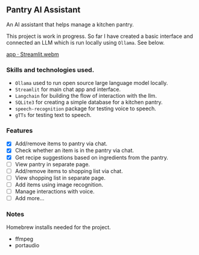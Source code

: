 ## Pantry AI Assistant

An AI assistant that helps manage a kitchen pantry.

This project is work in progress. So far I have created a basic interface and connected an LLM which is run locally using `Ollama`. See below.

[app · Streamlit.webm](https://github.com/jhicks2306/ai-assistant/assets/45722942/cf3a356b-e26e-44a0-9c91-9c90110d7539)



### Skills and technologies used.
- `Ollama` used to run open source large language model locally.
- `Streamlit` for main chat app and interface.
- `Langchain` for building the flow of interaction with the llm.
- `SQLite3` for creating a simple database for a kitchen pantry.
- `speech-recognition` package for testing voice to speech.
- `gTTs` for testing text to speech.

### Features
- [x] Add/remove items to pantry via chat.
- [x] Check whether an item is in the pantry via chat.
- [x] Get recipe suggestions based on ingredients from the pantry.
- [ ] View pantry in separate page.
- [ ] Add/remove items to shopping list via chat.
- [ ] View shopping list in separate page.
- [ ] Add items using image recognition.
- [ ] Manage interactions with voice.
- [ ] Add more...

### Notes
Homebrew installs needed for the project.
- ffmpeg
- portaudio
